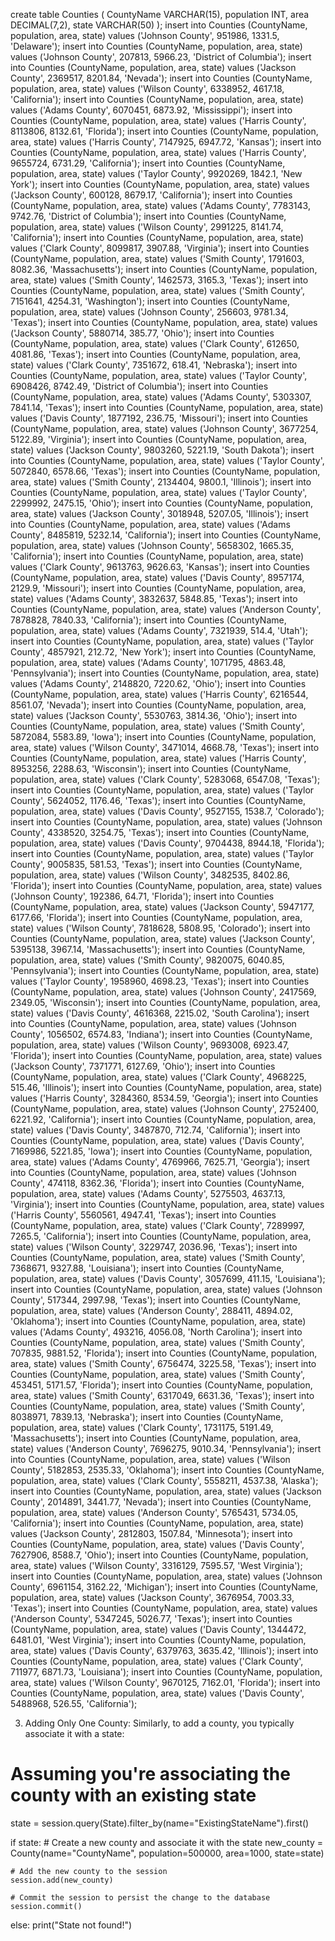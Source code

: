 create table Counties (
	CountyName VARCHAR(15),
	population INT,
	area DECIMAL(7,2),
	state VARCHAR(50)
);
insert into Counties (CountyName, population, area, state) values ('Johnson County', 951986, 1331.5, 'Delaware');
insert into Counties (CountyName, population, area, state) values ('Johnson County', 207813, 5966.23, 'District of Columbia');
insert into Counties (CountyName, population, area, state) values ('Jackson County', 2369517, 8201.84, 'Nevada');
insert into Counties (CountyName, population, area, state) values ('Wilson County', 6338952, 4617.18, 'California');
insert into Counties (CountyName, population, area, state) values ('Adams County', 6070451, 6873.92, 'Mississippi');
insert into Counties (CountyName, population, area, state) values ('Harris County', 8113806, 8132.61, 'Florida');
insert into Counties (CountyName, population, area, state) values ('Harris County', 7147925, 6947.72, 'Kansas');
insert into Counties (CountyName, population, area, state) values ('Harris County', 9655724, 6731.29, 'California');
insert into Counties (CountyName, population, area, state) values ('Taylor County', 9920269, 1842.1, 'New York');
insert into Counties (CountyName, population, area, state) values ('Jackson County', 600128, 8679.17, 'California');
insert into Counties (CountyName, population, area, state) values ('Adams County', 7783143, 9742.76, 'District of Columbia');
insert into Counties (CountyName, population, area, state) values ('Wilson County', 2991225, 8141.74, 'California');
insert into Counties (CountyName, population, area, state) values ('Clark County', 8099817, 3907.88, 'Virginia');
insert into Counties (CountyName, population, area, state) values ('Smith County', 1791603, 8082.36, 'Massachusetts');
insert into Counties (CountyName, population, area, state) values ('Smith County', 1462573, 3165.3, 'Texas');
insert into Counties (CountyName, population, area, state) values ('Smith County', 7151641, 4254.31, 'Washington');
insert into Counties (CountyName, population, area, state) values ('Johnson County', 256603, 9781.34, 'Texas');
insert into Counties (CountyName, population, area, state) values ('Jackson County', 5880714, 385.77, 'Ohio');
insert into Counties (CountyName, population, area, state) values ('Clark County', 612650, 4081.86, 'Texas');
insert into Counties (CountyName, population, area, state) values ('Clark County', 7351672, 618.41, 'Nebraska');
insert into Counties (CountyName, population, area, state) values ('Taylor County', 6908426, 8742.49, 'District of Columbia');
insert into Counties (CountyName, population, area, state) values ('Adams County', 5303307, 7841.14, 'Texas');
insert into Counties (CountyName, population, area, state) values ('Davis County', 1877192, 236.75, 'Missouri');
insert into Counties (CountyName, population, area, state) values ('Johnson County', 3677254, 5122.89, 'Virginia');
insert into Counties (CountyName, population, area, state) values ('Jackson County', 9803260, 5221.19, 'South Dakota');
insert into Counties (CountyName, population, area, state) values ('Taylor County', 5072840, 6578.66, 'Texas');
insert into Counties (CountyName, population, area, state) values ('Smith County', 2134404, 9800.1, 'Illinois');
insert into Counties (CountyName, population, area, state) values ('Taylor County', 2299992, 2475.15, 'Ohio');
insert into Counties (CountyName, population, area, state) values ('Jackson County', 3018948, 5207.05, 'Illinois');
insert into Counties (CountyName, population, area, state) values ('Adams County', 8485819, 5232.14, 'California');
insert into Counties (CountyName, population, area, state) values ('Johnson County', 5658302, 1665.35, 'California');
insert into Counties (CountyName, population, area, state) values ('Clark County', 9613763, 9626.63, 'Kansas');
insert into Counties (CountyName, population, area, state) values ('Davis County', 8957174, 2129.9, 'Missouri');
insert into Counties (CountyName, population, area, state) values ('Adams County', 3832637, 5848.85, 'Texas');
insert into Counties (CountyName, population, area, state) values ('Anderson County', 7878828, 7840.33, 'California');
insert into Counties (CountyName, population, area, state) values ('Adams County', 7321939, 514.4, 'Utah');
insert into Counties (CountyName, population, area, state) values ('Taylor County', 4857921, 212.72, 'New York');
insert into Counties (CountyName, population, area, state) values ('Adams County', 1071795, 4863.48, 'Pennsylvania');
insert into Counties (CountyName, population, area, state) values ('Adams County', 2148820, 7220.62, 'Ohio');
insert into Counties (CountyName, population, area, state) values ('Harris County', 6216544, 8561.07, 'Nevada');
insert into Counties (CountyName, population, area, state) values ('Jackson County', 5530763, 3814.36, 'Ohio');
insert into Counties (CountyName, population, area, state) values ('Smith County', 5872084, 5583.89, 'Iowa');
insert into Counties (CountyName, population, area, state) values ('Wilson County', 3471014, 4668.78, 'Texas');
insert into Counties (CountyName, population, area, state) values ('Harris County', 8953256, 2288.63, 'Wisconsin');
insert into Counties (CountyName, population, area, state) values ('Clark County', 5283068, 6547.08, 'Texas');
insert into Counties (CountyName, population, area, state) values ('Taylor County', 5624052, 1176.46, 'Texas');
insert into Counties (CountyName, population, area, state) values ('Davis County', 9527155, 1538.7, 'Colorado');
insert into Counties (CountyName, population, area, state) values ('Johnson County', 4338520, 3254.75, 'Texas');
insert into Counties (CountyName, population, area, state) values ('Davis County', 9704438, 8944.18, 'Florida');
insert into Counties (CountyName, population, area, state) values ('Taylor County', 9005835, 581.53, 'Texas');
insert into Counties (CountyName, population, area, state) values ('Wilson County', 3482535, 8402.86, 'Florida');
insert into Counties (CountyName, population, area, state) values ('Johnson County', 192386, 64.71, 'Florida');
insert into Counties (CountyName, population, area, state) values ('Jackson County', 5947177, 6177.66, 'Florida');
insert into Counties (CountyName, population, area, state) values ('Wilson County', 7818628, 5808.95, 'Colorado');
insert into Counties (CountyName, population, area, state) values ('Jackson County', 5395138, 3967.14, 'Massachusetts');
insert into Counties (CountyName, population, area, state) values ('Smith County', 9820075, 6040.85, 'Pennsylvania');
insert into Counties (CountyName, population, area, state) values ('Taylor County', 1958960, 4698.23, 'Texas');
insert into Counties (CountyName, population, area, state) values ('Johnson County', 2417569, 2349.05, 'Wisconsin');
insert into Counties (CountyName, population, area, state) values ('Davis County', 4616368, 2215.02, 'South Carolina');
insert into Counties (CountyName, population, area, state) values ('Johnson County', 1056502, 6574.83, 'Indiana');
insert into Counties (CountyName, population, area, state) values ('Wilson County', 9693008, 6923.47, 'Florida');
insert into Counties (CountyName, population, area, state) values ('Jackson County', 7371771, 6127.69, 'Ohio');
insert into Counties (CountyName, population, area, state) values ('Clark County', 4968225, 515.46, 'Illinois');
insert into Counties (CountyName, population, area, state) values ('Harris County', 3284360, 8534.59, 'Georgia');
insert into Counties (CountyName, population, area, state) values ('Johnson County', 2752400, 6221.92, 'California');
insert into Counties (CountyName, population, area, state) values ('Davis County', 3487870, 712.74, 'California');
insert into Counties (CountyName, population, area, state) values ('Davis County', 7169986, 5221.85, 'Iowa');
insert into Counties (CountyName, population, area, state) values ('Adams County', 4769966, 7625.71, 'Georgia');
insert into Counties (CountyName, population, area, state) values ('Johnson County', 474118, 8362.36, 'Florida');
insert into Counties (CountyName, population, area, state) values ('Adams County', 5275503, 4637.13, 'Virginia');
insert into Counties (CountyName, population, area, state) values ('Harris County', 5560561, 4947.41, 'Texas');
insert into Counties (CountyName, population, area, state) values ('Clark County', 7289997, 7265.5, 'California');
insert into Counties (CountyName, population, area, state) values ('Wilson County', 3229747, 2036.96, 'Texas');
insert into Counties (CountyName, population, area, state) values ('Smith County', 7368671, 9327.88, 'Louisiana');
insert into Counties (CountyName, population, area, state) values ('Davis County', 3057699, 411.15, 'Louisiana');
insert into Counties (CountyName, population, area, state) values ('Johnson County', 517344, 2997.98, 'Texas');
insert into Counties (CountyName, population, area, state) values ('Anderson County', 288411, 4894.02, 'Oklahoma');
insert into Counties (CountyName, population, area, state) values ('Adams County', 493216, 4056.08, 'North Carolina');
insert into Counties (CountyName, population, area, state) values ('Smith County', 707835, 9881.52, 'Florida');
insert into Counties (CountyName, population, area, state) values ('Smith County', 6756474, 3225.58, 'Texas');
insert into Counties (CountyName, population, area, state) values ('Smith County', 453451, 5171.57, 'Florida');
insert into Counties (CountyName, population, area, state) values ('Smith County', 6317049, 6631.36, 'Texas');
insert into Counties (CountyName, population, area, state) values ('Smith County', 8038971, 7839.13, 'Nebraska');
insert into Counties (CountyName, population, area, state) values ('Clark County', 1731175, 5191.49, 'Massachusetts');
insert into Counties (CountyName, population, area, state) values ('Anderson County', 7696275, 9010.34, 'Pennsylvania');
insert into Counties (CountyName, population, area, state) values ('Wilson County', 5182853, 2535.33, 'Oklahoma');
insert into Counties (CountyName, population, area, state) values ('Clark County', 5558211, 4537.38, 'Alaska');
insert into Counties (CountyName, population, area, state) values ('Jackson County', 2014891, 3441.77, 'Nevada');
insert into Counties (CountyName, population, area, state) values ('Anderson County', 5765431, 5734.05, 'California');
insert into Counties (CountyName, population, area, state) values ('Jackson County', 2812803, 1507.84, 'Minnesota');
insert into Counties (CountyName, population, area, state) values ('Davis County', 7627906, 8588.7, 'Ohio');
insert into Counties (CountyName, population, area, state) values ('Wilson County', 3316129, 7595.57, 'West Virginia');
insert into Counties (CountyName, population, area, state) values ('Johnson County', 6961154, 3162.22, 'Michigan');
insert into Counties (CountyName, population, area, state) values ('Jackson County', 3676954, 7003.33, 'Texas');
insert into Counties (CountyName, population, area, state) values ('Anderson County', 5347245, 5026.77, 'Texas');
insert into Counties (CountyName, population, area, state) values ('Davis County', 1344472, 6481.01, 'West Virginia');
insert into Counties (CountyName, population, area, state) values ('Davis County', 6379763, 3635.42, 'Illinois');
insert into Counties (CountyName, population, area, state) values ('Clark County', 711977, 6871.73, 'Louisiana');
insert into Counties (CountyName, population, area, state) values ('Wilson County', 9670125, 7162.01, 'Florida');
insert into Counties (CountyName, population, area, state) values ('Davis County', 5488968, 526.55, 'California');


3. Adding Only One County:
Similarly, to add a county, you typically associate it with a state:

# Assuming you're associating the county with an existing state
state = session.query(State).filter_by(name="ExistingStateName").first()

if state:
    # Create a new county and associate it with the state
    new_county = County(name="CountyName", population=500000, area=1000, state=state)

    # Add the new county to the session
    session.add(new_county)

    # Commit the session to persist the change to the database
    session.commit()
else:
    print("State not found!")
